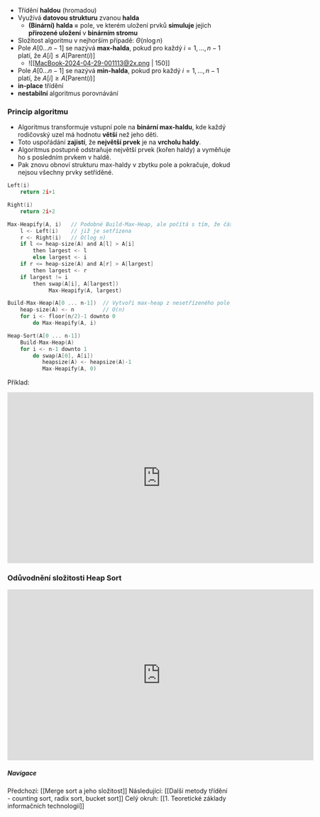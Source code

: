 - Třídění **haldou** (hromadou)
- Využívá **datovou strukturu** zvanou **halda**
	- **(Binární) halda =** pole, ve kterém uložení prvků **simuluje** jejich **přirozené uložení** v **binárním stromu**
- Složitost algoritmu v nejhorším případě: $\Theta (n \log n)$
- Pole $A[0 ... n-1]$ se nazývá **max-halda**, pokud pro každý $i = 1, ..., n-1$ platí, že $A[i] \leq A[\text{Parent}(i)]$
	- ![[MacBook-2024-04-29-001113@2x.png | 150]]
- Pole $A[0 ... n-1]$ se nazývá **min-halda**, pokud pro každý $i = 1, ..., n-1$ platí, že $A[i] \geq A[\text{Parent}(i)]$
- **in-place** třídění
- **nestabilní** algoritmus porovnávání

### Princip algoritmu
- Algoritmus transformuje vstupní pole na **binární max-haldu**, kde každý rodičovský uzel má hodnotu **větší** než jeho děti.
- Toto uspořádání **zajistí**, že **největší prvek** je na **vrcholu haldy**.
- Algoritmus postupně odstraňuje největší prvek (kořen haldy) a vyměňuje ho s posledním prvkem v haldě.
- Pak znovu obnoví strukturu max-haldy v zbytku pole a pokračuje, dokud nejsou všechny prvky setříděné.
```C
Left(i)
	return 2i+1
```
```C
Right(i)
	return 2i+2
```
```C
Max-Heapify(A, i)   // Podobné Build-Max-Heap, ale počítá s tím, že část pole
	l <- Left(i)    // již je setřízena
	r <- Right(i)   // O(log n)
	if l <= heap-size(A) and A[l] > A[i]
		then largest <- l
		else largest <- i
	if r <= heap-size(A) and A[r] > A[largest]
		then largest <- r
	if largest != i
		then swap(A[i], A[largest])
			 Max-Heapify(A, largest)
```
```C
Build-Max-Heap(A[0 ... n-1])  // Vytvoří max-heap z nesetřízeného pole
	heap-size(A) <- n         // O(n)
	for i <- floor(n/2)-1 downto 0
		do Max-Heapify(A, i)
```
```C
Heap-Sort(A[0 ... n-1])
	Build-Max-Heap(A)
	for i <- n-1 downto 1
		do swap(A[0], A[i])
		   heapsize(A) <- heapsize(A)-1
		   Max-Heapify(A, 0)
```
Příklad:
<iframe width="690" height="385" src="https://www.youtube.com/embed/2DmK_H7IdTo?si=M5Dykby9YuJ-C8tU" title="YouTube video player" frameborder="0" allow="accelerometer; autoplay; clipboard-write; encrypted-media; gyroscope; picture-in-picture; web-share" referrerpolicy="strict-origin-when-cross-origin" allowfullscreen></iframe>

### Odůvodnění složitosti Heap Sort
<iframe width="690" height="385" src="https://www.youtube.com/embed/6WTL8Vkn90U?si=yH5WWzecdzcuyLd0" title="YouTube video player" frameborder="0" allow="accelerometer; autoplay; clipboard-write; encrypted-media; gyroscope; picture-in-picture; web-share" referrerpolicy="strict-origin-when-cross-origin" allowfullscreen></iframe>

##### Navigace
Předchozí:  [[Merge sort a jeho složitost]]
Následující: [[Další metody třídění - counting sort, radix sort, bucket sort]]
Celý okruh: [[1. Teoretické základy informačních technologií]]